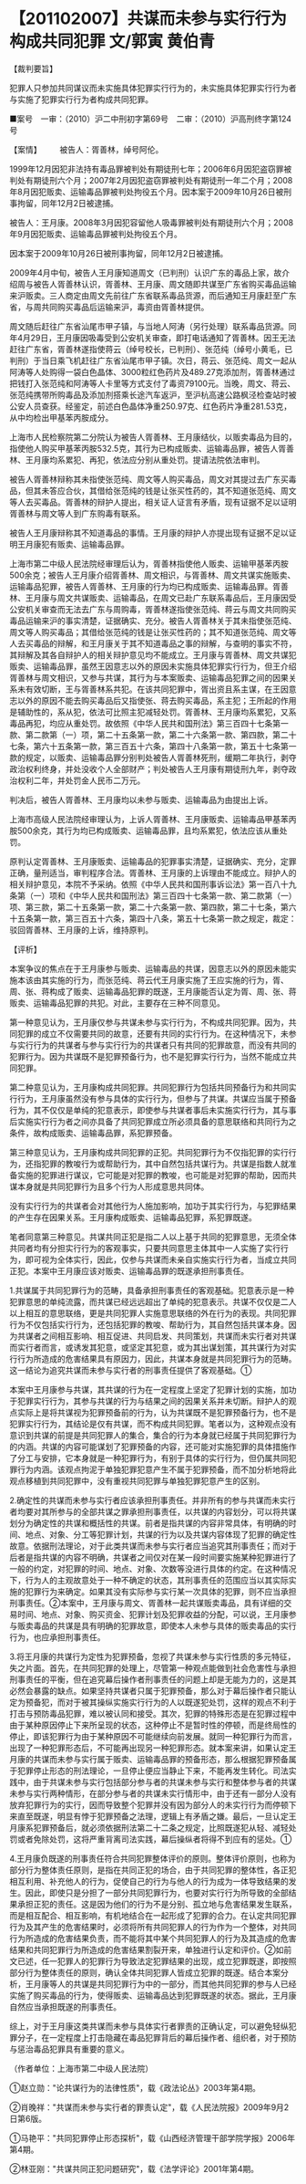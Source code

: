 # 【201102007】共谋而未参与实行行为构成共同犯罪 文/郭寅 黄伯青

【裁判要旨】

犯罪人只参加共同谋议而未实施具体犯罪实行行为的，未实施具体犯罪实行行为者与实施了犯罪实行行为者构成共同犯罪。

■案号　一审：（2010）沪二中刑初字第69号　二审：（2010）沪高刑终字第124号

【案情】 　　被告人：胥善林，绰号阿伦。

1999年12月因犯非法持有毒品罪被判处有期徒刑七年；2006年6月因犯盗窃罪被判处有期徒刑六个月；2007年2月因犯盗窃罪被判处有期徒刑一年二个月；2008年8月因犯贩卖、运输毒品罪被判处拘役五个月。因本案于2009年10月26日被刑事拘留，同年12月2日被逮捕。

被告人：王月康。2008年3月因犯容留他人吸毒罪被判处有期徒刑六个月；2008年9月因犯贩卖、运输毒品罪被判处拘役五个月。

因本案于2009年10月26日被刑事拘留，同年12月2日被逮捕。

2009年4月中旬，被告人王月康知道周文（已判刑）认识广东的毒品上家，故介绍周与被告人胥善林认识，胥善林、王月康、周文随即共谋至广东省购买毒品运输来沪贩卖。三人商定由周文先前往广东省联系毒品货源，而后通知王月康赶至广东省，与周共同购买毒品后运输来沪，毒资由胥善林提供。

周文随后赶往广东省汕尾市甲子镇，与当地人阿涛（另行处理）联系毒品货源。同年4月29日，王月康因吸毒受到公安机关审查，即打电话通知了胥善林。因王无法赶往广东省，胥善林遂指使蒋云（绰号校长，已判刑）、张范纯（绰号小黄毛，已判刑）于当日乘飞机赶往广东省汕尾市甲子镇。次日，蒋云、张范纯、周文一起从阿涛等人处购得一袋白色晶体、3000粒红色药片及489.27克添加剂，胥善林通过把钱打入张范纯和阿涛等人卡里等方式支付了毒资79100元。当晚，周文、蒋云、张范纯携带所购毒品及添加剂搭乘长途汽车返沪，至沪杭高速公路枫泾检查站时被公安人员查获。经鉴定，前述白色晶体净重250.97克、红色药片净重281.53克，从中均检出甲基苯丙胺成分。

上海市人民检察院第二分院认为被告人胥善林、王月康结伙，以贩卖毒品为目的，指使他人购买甲基苯丙胺532.5克，其行为已构成贩卖、运输毒品罪，被告人胥善林、王月康均系累犯、再犯，依法应分别从重处罚。提请法院依法审判。

被告人胥善林辩称其未指使张范纯、周文等人购买毒品，周文对其提过去广东买毒品，但其未答应合伙，其借给张范纯的钱是让张买性药的，其不知道张范纯、周文等人去买毒品。胥善林的辩护人提出，相关证人证言有矛盾，现有证据不足以证明胥善林与周文等人到广东购毒有联系。

被告人王月康辩称其不知道毒品的事情。王月康的辩护人亦提出现有证据不足以证明王月康犯有贩卖、运输毒品罪。

上海市第二中级人民法院经审理后认为，胥善林指使他人贩卖、运输甲基苯丙胺500余克；被告人王月康介绍胥善林、周文相识，与胥善林、周文共谋实施贩卖、运输毒品犯罪，被告人胥善林、王月康的行为均已构成贩卖、运输毒品罪。胥善林、王月康与周文共谋贩卖、运输毒品，在周文已赴广东联系毒品后，王月康因受公安机关审查而无法去广东与周购毒，胥善林遂指使张范纯、蒋云与周文共同购买毒品运输来沪的事实清楚，证据确实、充分。被告人胥善林关于其未指使张范纯、周文等人购买毒品；其借给张范纯的钱是让张买性药的；其不知道张范纯、周文等人去买毒品的辩解，和王月康关于其不知道毒品之事的辩解，与查明的事实不符，其辩解及其各自辩护人的相关辩护意见均不能成立。王月康与胥善林、周文共谋犯贩卖、运输毒品罪，虽然王因意志以外的原因未实施具体犯罪实行行为，但王介绍胥善林与周文相识，又参与共谋，其行为与本案贩卖、运输毒品犯罪之间的因果关系未有效切断，王与胥善林系共犯。在该共同犯罪中，胥出资且系主谋，在王因意志以外的原因不能去购买毒品后又指使张、蒋去购买毒品，系主犯；王所起的作用是辅助性的，系从犯，依法可比照主犯减轻处罚。胥善林、王月康均系累犯，又系毒品再犯，均应从重处罚。故依照《中华人民共和国刑法》第三百四十七条第一款、第二款第（一）项，第二十五条第一款，第二十六条第一款、第四款，第二十七条，第六十五条第一款，第三百五十六条，第四十八条第一款，第五十七条第一款的规定，以贩卖、运输毒品罪分别判处被告人胥善林死刑，缓期二年执行，剥夺政治权利终身，并处没收个人全部财产；判处被告人王月康有期徒刑九年，剥夺政治权利二年，并处罚金人民币二万元。

判决后，被告人胥善林、王月康均以未参与贩卖、运输毒品为由提出上诉。

上海市高级人民法院经审理认为，上诉人胥善林、王月康贩卖、运输毒品甲基苯丙胺500余克，其行为均已构成贩卖、运输毒品罪，且均系累犯，依法应该从重处罚。

原判认定胥善林、王月康贩卖、运输毒品的犯罪事实清楚，证据确实、充分，定罪正确，量刑适当，审判程序合法。胥善林、王月康的上诉理由不能成立。辩护人的相关辩护意见，本院不予采纳。依照《中华人民共和国刑事诉讼法》第一百八十九条第（一）项和《中华人民共和国刑法》第三百四十七条第一款、第二款第（一）项、第三款，第二十五条第一款，第二十六条第一款、第四款，第二十七条，第六十五条第一款，第三百五十六条，第四十八条，第五十七条第一款之规定，裁定：驳回胥善林、王月康的上诉，维持原判。

【评析】

本案争议的焦点在于王月康参与贩卖、运输毒品的共谋，因意志以外的原因未能实施本该由其实施的行为，而张范纯、蒋云代王月康实施了王应实施的行为，胥、周、张、蒋构成了贩卖、运输毒品犯罪的既遂，王月康能否认定为胥、周、张、蒋贩卖、运输毒品犯罪的共犯。对此，主要存在三种不同意见。

第一种意见认为，王月康仅参与共谋未参与实行行为，不构成共同犯罪。因为，共同犯罪的成立不仅需要共同的故意，还要有共同的实行行为。在这种情况下，未参与实行行为的共谋者与参与实行行为的共谋者只有共同的犯罪故意，而没有共同的犯罪行为。因为共谋既不是犯罪预备行为，也不是犯罪实行行为，当然不能成立共同犯罪。

第二种意见认为，王月康构成共同犯罪。共同犯罪行为包括共同预备行为和共同实行行为，王月康虽然没有参与具体的实行行为，但参与了共谋。共谋应当属于预备行为，其不仅仅是单纯的犯意表示，即使参与共谋者事后未实施实行行为，其与事后实施实行行为者之间亦具备了共同犯罪成立所必须具备的意思联络和共同行为之条件，故构成贩卖、运输毒品罪，系犯罪预备。

第三种意见认为，王月康构成共同犯罪的正犯。共同犯罪行为不仅指犯罪的实行行为，还指犯罪的教唆行为或帮助行为，其中自然包括共谋行为。共谋是指数人就准备实施的犯罪进行谋议，它可能是对犯罪的教唆，也可能是对犯罪的帮助，因而共谋本身就是共同犯罪行为且多个行为人形成意思共同体。

没有实行行为的共谋者会对其他行为人施加影响，加功于其实行行为，与犯罪结果的产生存在因果关系。王月康构成贩卖、运输毒品犯罪，系犯罪既遂。

笔者同意第三种意见。共谋共同正犯是指二人以上基于共同的犯罪意思，无须全体共同者均有分担实行行为的客观事实，只要共同意思主体其中一人实施了实行行为，即可视为全体实行，因此，仅参与共谋而未亲自实施实行行为者，当成立共同正犯。本案中王月康应该对贩卖、运输毒品罪的既遂承担刑事责任。

1.共谋属于共同犯罪行为的范畴，具备承担刑事责任的客观基础。犯意表示是一种犯罪意思的单纯流露，而共谋已经远远超出了单纯的犯意表示。共谋不仅仅是二人以上相互的意思联络，更是共同犯罪人实施意思联络的外在行为的表现。共同犯罪行为不仅包括实行行为，还包括犯罪的教唆、帮助行为，其自然包括共谋本身。因为共谋者之间相互影响、相互促进、共同启发、共同策划，共谋而未实行者对共谋而实行者而言，或诱发其犯意，或坚定其犯意，或为其出谋划策，其共谋行为对实行行为所造成的危害结果具有原因力，因此，共谋本身就是共同犯罪行为的范畴。这一结论为追究共谋而未参与实行者的刑事责任提供了客观基础。①

本案中王月康参与共谋，其共谋的行为在一定程度上坚定了犯罪计划的实施，加功于犯罪实行行为，其参与共谋的行为与结果之间的因果关系并未切断。辩护人的观点实际上是将共谋视为犯罪预备前的行为，认为共谋既不是犯罪预备行为，也不是犯罪实行行为，其结论是仅有共谋，而不构成共同犯罪。笔者以为，这种观点没有意识到共谋的前提是共同犯罪人的集合，集合的行为本身就已经属于共同犯罪行为的内涵。共谋的内容可能谋划了犯罪预备的内容，还可能对实施犯罪的具体措施作了分工与安排，它本身就是一种犯罪行为，有别于具体的实行行为，但仍属共同犯罪行为内涵。该观点拘泥于单独犯罪犯意产生不属于犯罪预备，而不加分析地将此观点移植到共同犯罪中，没有重视共同犯罪与单独犯罪犯意产生的区别。

2.确定性的共谋而未参与实行者应该承担刑事责任。并非所有的参与共谋而未实行者均要对其所参与的全部共谋之罪承担刑事责任，以共谋的内容划分，可以将共谋划分为确定性的共谋和概括性的共谋。前者是指共谋的内容非常具体，有明确的时间、地点、对象、分工等犯罪计划，共谋的行为以及共谋内容体现了犯罪的确定性故意。依据刑法理论，对于此类共谋而未参与实行者应当追究其刑事责任；而对于后者是指共谋的内容不明确，共谋者之间仅对在某一段时间要实施某种犯罪进行了一般的约定，对犯罪的时间、地点、对象、次数等没进行具体的约定。在这种情况下，行为人的主观故意处于一种不确定的状态，其刑事责任的范围应当以其实际实施的犯罪行为来确定。如果其没有实际参与实行某一次具体的犯罪，则不应当承担刑事责任。②本案中，王月康与周文、胥善林一起共谋贩卖毒品，具有详细的交易时间、地点、对象、购买资金、犯罪计划及犯罪收益的分配，可以说，王月康参与贩卖毒品的共谋是具有明确的犯罪故意，即使本人未参与具体的贩卖毒品的实行行为，也应承担刑事责任。

3.将王月康的共谋行为定性为犯罪预备，忽视了共谋未参与实行性质的多元特征，失之片面。首先，在共同犯罪的处理上，尽管第一种观点能做到社会危害性与承担刑事责任的平衡，但在追究幕后操作者刑事责任的问题上却是无能为力的，这是其必然会暴露的缺点。如果坚持共谋者只属于犯罪预备，那么对于幕后操作者只能认定为预备犯，而对于被其操纵实施实行行为的人以既遂犯处罚，这样的观点不利于打击与预防毒品犯罪，难以被认同和接受。其次，犯罪的特殊形态是在犯罪过程中由于某种原因停止下来所呈现的状态，这种停止不是暂时性的停顿，而是终局性的停止，即该犯罪行为由于某种原因不可能继续向前发展。就同一种犯罪行为而言，出现了一种犯罪形态后，不可能再出现另一种犯罪形态。就本案来讲，如果认定王月康的共谋而未参与实行属于贩卖、运输毒品罪的预备形态，那么根据犯罪预备属于犯罪停止形态的刑法理论，一旦停止便应当静止下来，不能再发生转化。司法实践中，由于共谋未参与实行包括部分参与者的共谋未参与实行和整体参与者的共谋未参与实行两种情形，在部分参与者的共谋未实行情形中，由于还有一部分人没有放弃犯罪行为的实行，因而导致整个犯罪并没有因为部分人的未实行行为而停顿下来直至既遂，明显有悖于犯罪预备之法理，逻辑上有矛盾之嫌。最后，一旦认定王月康系犯罪预备后，就必须依据刑法第二十二条之规定，比照既遂犯从轻、减轻处罚或者免除处罚，这将严重背离司法实践，幕后操纵者将得不到应有的惩处。①

4.王月康负既遂的刑事责任符合共同犯罪整体评价的原则。整体评价原则，也称为部分行为整体责任原则，是指在共同正犯的场合，由于共同犯罪的整体性，各正犯相互利用、补充他人的行为，促使自己的行为与他人的行为成为一体导致结果的发生。因此，即使只是分担了一部分共同犯罪行为，也要对实行行为所导致的全部结果承担正犯的责任。这是因为他们的行为不是分别、孤立地与危害结果发生联系，而是相互配合、相互影响，有机地结合在一起形成了犯罪的合力。在认定共同犯罪行为及其产生的危害结果时，必须将所有共同犯罪人的行为作为一个整体，对共同行为所造成的危害结果负责，而不能将其中某个共同犯罪人的行为及其造成的危害结果和共同犯罪行为所造成的危害结果割裂开来，单独进行认定和评价。②如前文已述，任一犯罪人的犯罪行为导致法定犯罪结果的出现，成立犯罪既遂，即按照部分行为整体责任的原则，确认全体共同犯罪人皆成立犯罪的既遂。结合本案分析，王月康等人的共谋是共同犯罪行为中的一部分，而其他共同犯罪的参与人已经实施了购买毒品的行为，使得贩卖、运输毒品达到犯罪既遂的状态。据此，王月康自然应当承担既遂的刑事责任。

综上，对于王月康这类共谋而未参与具体实行者罪责的正确认定，可以避免轻纵犯罪分子，在一定程度上打击隐藏在毒品犯罪背后的幕后操作者、组织者，对于预防与惩治毒品犯罪具有重要的意义。

（作者单位：上海市第二中级人民法院）

①赵立勋："论共谋行为的法律性质"，载《政法论丛》2003年第4期。

②肖晚祥："共谋而未参与实行者的罪责认定"，载《人民法院报》2009年9月2日第6版。

①马艳平："共同犯罪停止形态探析"，载《山西经济管理干部学院学报》2006年第4期。

②林亚刚："共谋共同正犯问题研究"，载《法学评论》2001年第4期。